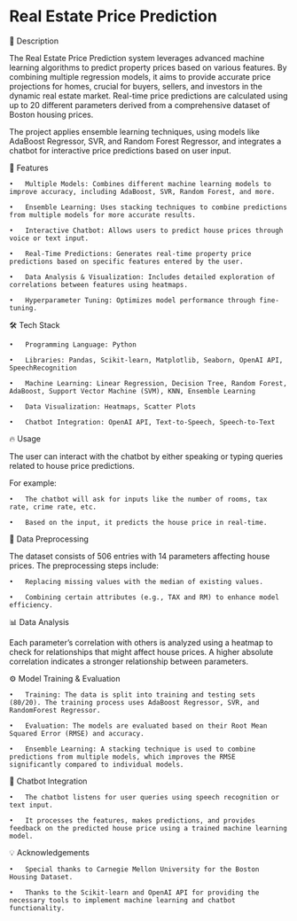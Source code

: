 # Real Estate Price Prediction

📌 Description

The Real Estate Price Prediction system leverages advanced machine learning algorithms to predict property prices based on various features. By combining multiple regression models, it aims to provide accurate price projections for homes, crucial for buyers, sellers, and investors in the dynamic real estate market. Real-time price predictions are calculated using up to 20 different parameters derived from a comprehensive dataset of Boston housing prices.

The project applies ensemble learning techniques, using models like AdaBoost Regressor, SVR, and Random Forest Regressor, and integrates a chatbot for interactive price predictions based on user input.

🚀 Features

	•	Multiple Models: Combines different machine learning models to improve accuracy, including AdaBoost, SVR, Random Forest, and more.
 
	•	Ensemble Learning: Uses stacking techniques to combine predictions from multiple models for more accurate results.
 
	•	Interactive Chatbot: Allows users to predict house prices through voice or text input.
 
	•	Real-Time Predictions: Generates real-time property price predictions based on specific features entered by the user.
 
	•	Data Analysis & Visualization: Includes detailed exploration of correlations between features using heatmaps.
 
	•	Hyperparameter Tuning: Optimizes model performance through fine-tuning.

🛠️ Tech Stack

	•	Programming Language: Python
 
	•	Libraries: Pandas, Scikit-learn, Matplotlib, Seaborn, OpenAI API, SpeechRecognition
 
	•	Machine Learning: Linear Regression, Decision Tree, Random Forest, AdaBoost, Support Vector Machine (SVM), KNN, Ensemble Learning
 
	•	Data Visualization: Heatmaps, Scatter Plots
 
	•	Chatbot Integration: OpenAI API, Text-to-Speech, Speech-to-Text

🔥 Usage

The user can interact with the chatbot by either speaking or typing queries related to house price predictions.

For example:

	•	The chatbot will ask for inputs like the number of rooms, tax rate, crime rate, etc.
 
	•	Based on the input, it predicts the house price in real-time.

 📝 Data Preprocessing

The dataset consists of 506 entries with 14 parameters affecting house prices. The preprocessing steps include:

	•	Replacing missing values with the median of existing values.
 
	•	Combining certain attributes (e.g., TAX and RM) to enhance model efficiency.

📊 Data Analysis

Each parameter’s correlation with others is analyzed using a heatmap to check for relationships that might affect house prices. A higher absolute correlation indicates a stronger relationship between parameters.

⚙️ Model Training & Evaluation

	•	Training: The data is split into training and testing sets (80/20). The training process uses AdaBoost Regressor, SVR, and RandomForest Regressor.
 
	•	Evaluation: The models are evaluated based on their Root Mean Squared Error (RMSE) and accuracy.
 
	•	Ensemble Learning: A stacking technique is used to combine predictions from multiple models, which improves the RMSE significantly compared to individual models.

💬 Chatbot Integration

	•	The chatbot listens for user queries using speech recognition or text input.
 
	•	It processes the features, makes predictions, and provides feedback on the predicted house price using a trained machine learning model.

💡 Acknowledgements

	•	Special thanks to Carnegie Mellon University for the Boston Housing Dataset.
 
	•	Thanks to the Scikit-learn and OpenAI API for providing the necessary tools to implement machine learning and chatbot functionality.
